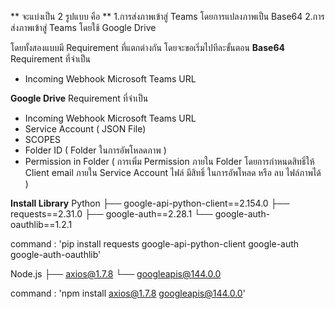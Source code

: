 ** จะแบ่งเป็น 2 รูปแบบ คือ **
1.การส่งภาพเข้าสู่ Teams โดยการแปลงภาพเป็น Base64 
2.การส่งภาพเข้าสู่ Teams โดยใช้ Google Drive

โดยทั้งสองแบบมี Requirement ที่แตกต่างกัน โดยจะขอเริ่มไปทีละขั้นตอน
**Base64**
Requirement ที่จำเป็น  
- Incoming Webhook Microsoft Teams URL 

**Google Drive**
Requirement ที่จำเป็น
- Incoming Webhook Microsoft Teams URL 
- Service Account ( JSON File)
- SCOPES
- Folder ID ( Folder ในการอัพโหลดภาพ )
- Permission in Folder ( การเพิ่ม Permission ภายใน Folder โดยการกำหนดสิทธิ์ให้ Client email ภายใน Service Account ไฟล์ มีสิทธิ์ ในการอัพโหลด หรือ ลบ ไฟล์ภาพได้ )




**Install Library**
Python
├── google-api-python-client==2.154.0
├── requests==2.31.0
├── google-auth==2.28.1
└── google-auth-oauthlib==1.2.1

command  : 'pip install requests google-api-python-client google-auth google-auth-oauthlib'


Node.js
├── axios@1.7.8
└── googleapis@144.0.0

command : 'npm install axios@1.7.8 googleapis@144.0.0'
